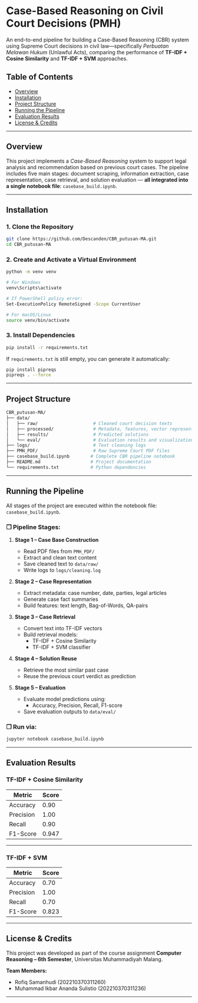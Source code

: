 # Case-Based Reasoning on Civil Court Decisions (PMH)
An end-to-end pipeline for building a Case-Based Reasoning (CBR) system using Supreme Court decisions in civil law—specifically *Perbuatan Melawan Hukum* (Unlawful Acts), comparing the performance of **TF-IDF + Cosine Similarity** and **TF-IDF + SVM** approaches.

## Table of Contents
- [Overview](#overview)
- [Installation](#installation)
- [Project Structure](#project-structure)
- [Running the Pipeline](#running-the-pipeline)
- [Evaluation Results](#evaluation-results)
- [License & Credits](#license--credits)

---

## Overview

This project implements a *Case-Based Reasoning* system to support legal analysis and recommendation based on previous court cases. The pipeline includes five main stages: document scraping, information extraction, case representation, case retrieval, and solution evaluation — **all integrated into a single notebook file**: `casebase_build.ipynb`.

---

## Installation

### 1. Clone the Repository
```bash
git clone https://github.com/Descanden/CBR_putusan-MA.git
cd CBR_putusan-MA
```

### 2. Create and Activate a Virtual Environment
```bash
python -m venv venv

# For Windows
venv\Scripts\activate

# If PowerShell policy error:
Set-ExecutionPolicy RemoteSigned -Scope CurrentUser

# For macOS/Linux
source venv/bin/activate
```

### 3. Install Dependencies
```bash
pip install -r requirements.txt
```

If `requirements.txt` is still empty, you can generate it automatically:
```bash
pip install pipreqs
pipreqs . --force
```

---

## Project Structure

```bash
CBR_putusan-MA/
├── data/
│   ├── raw/                     # Cleaned court decision texts
│   ├── processed/               # Metadata, features, vector representations
│   ├── results/                 # Predicted solutions
│   └── eval/                    # Evaluation results and visualizations
├── logs/                        # Text cleaning logs
├── PMH_PDF/                     # Raw Supreme Court PDF files
├── casebase_build.ipynb        # Complete CBR pipeline notebook
├── README.md                   # Project documentation
└── requirements.txt            # Python dependencies
```

---

## Running the Pipeline

All stages of the project are executed within the notebook file: `casebase_build.ipynb`.

### ❐ Pipeline Stages:
1. **Stage 1 – Case Base Construction**
   - Read PDF files from `PMH_PDF/`
   - Extract and clean text content
   - Save cleaned text to `data/raw/`
   - Write logs to `logs/cleaning.log`

2. **Stage 2 – Case Representation**
   - Extract metadata: case number, date, parties, legal articles
   - Generate case fact summaries
   - Build features: text length, Bag-of-Words, QA-pairs

3. **Stage 3 – Case Retrieval**
   - Convert text into TF-IDF vectors
   - Build retrieval models:
     - TF-IDF + Cosine Similarity
     - TF-IDF + SVM classifier

4. **Stage 4 – Solution Reuse**
   - Retrieve the most similar past case
   - Reuse the previous court verdict as prediction

5. **Stage 5 – Evaluation**
   - Evaluate model predictions using:
     - Accuracy, Precision, Recall, F1-score
   - Save evaluation outputs to `data/eval/`

### ❐ Run via:
```bash
jupyter notebook casebase_build.ipynb
```

---

## Evaluation Results

### TF-IDF + Cosine Similarity

| Metric     | Score |
|------------|-------|
| Accuracy   | 0.90  |
| Precision  | 1.00  |
| Recall     | 0.90  |
| F1-Score   | 0.947 |


---

### TF-IDF + SVM

| Metric     | Score |
|------------|-------|
| Accuracy   | 0.70  |
| Precision  | 1.00  |
| Recall     | 0.70  |
| F1-Score   | 0.823 |


---

## License & Credits

This project was developed as part of the course assignment **Computer Reasoning – 6th Semester**, Universitas Muhammadiyah Malang.

**Team Members:**
- Rofiq Samanhudi (202210370311260)  
- Muhammad Ikbar Ananda Sulistio (202210370311236)

---
